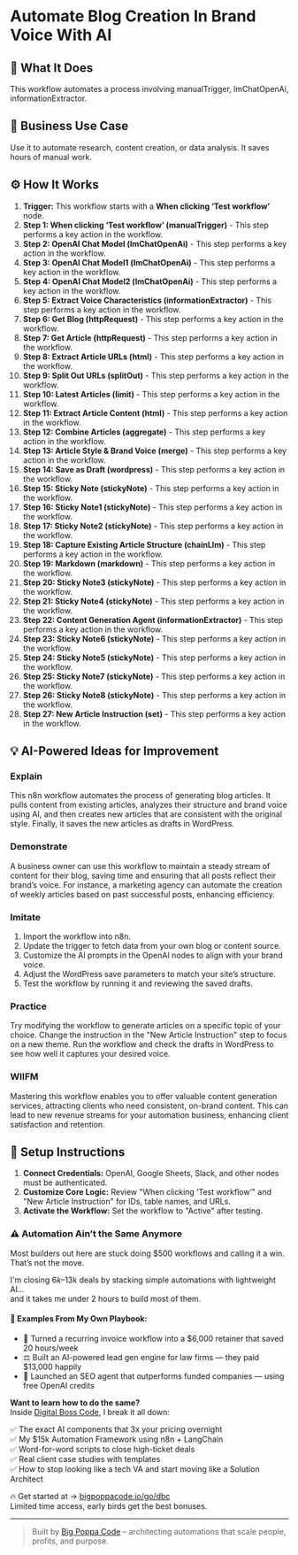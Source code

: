 # Automate Blog Creation In Brand Voice With AI

## 🚀 What It Does
This workflow automates a process involving manualTrigger, lmChatOpenAi, informationExtractor.

## 💼 Business Use Case
Use it to automate research, content creation, or data analysis. It saves hours of manual work.

## ⚙️ How It Works
1.  **Trigger:** This workflow starts with a **When clicking ‘Test workflow’** node.
2. **Step 1: When clicking ‘Test workflow’ (manualTrigger)** - This step performs a key action in the workflow.
3. **Step 2: OpenAI Chat Model (lmChatOpenAi)** - This step performs a key action in the workflow.
4. **Step 3: OpenAI Chat Model1 (lmChatOpenAi)** - This step performs a key action in the workflow.
5. **Step 4: OpenAI Chat Model2 (lmChatOpenAi)** - This step performs a key action in the workflow.
6. **Step 5: Extract Voice Characteristics (informationExtractor)** - This step performs a key action in the workflow.
7. **Step 6: Get Blog (httpRequest)** - This step performs a key action in the workflow.
8. **Step 7: Get Article (httpRequest)** - This step performs a key action in the workflow.
9. **Step 8: Extract Article URLs (html)** - This step performs a key action in the workflow.
10. **Step 9: Split Out URLs (splitOut)** - This step performs a key action in the workflow.
11. **Step 10: Latest Articles (limit)** - This step performs a key action in the workflow.
12. **Step 11: Extract Article Content (html)** - This step performs a key action in the workflow.
13. **Step 12: Combine Articles (aggregate)** - This step performs a key action in the workflow.
14. **Step 13: Article Style & Brand Voice (merge)** - This step performs a key action in the workflow.
15. **Step 14: Save as Draft (wordpress)** - This step performs a key action in the workflow.
16. **Step 15: Sticky Note (stickyNote)** - This step performs a key action in the workflow.
17. **Step 16: Sticky Note1 (stickyNote)** - This step performs a key action in the workflow.
18. **Step 17: Sticky Note2 (stickyNote)** - This step performs a key action in the workflow.
19. **Step 18: Capture Existing Article Structure (chainLlm)** - This step performs a key action in the workflow.
20. **Step 19: Markdown (markdown)** - This step performs a key action in the workflow.
21. **Step 20: Sticky Note3 (stickyNote)** - This step performs a key action in the workflow.
22. **Step 21: Sticky Note4 (stickyNote)** - This step performs a key action in the workflow.
23. **Step 22: Content Generation Agent (informationExtractor)** - This step performs a key action in the workflow.
24. **Step 23: Sticky Note6 (stickyNote)** - This step performs a key action in the workflow.
25. **Step 24: Sticky Note5 (stickyNote)** - This step performs a key action in the workflow.
26. **Step 25: Sticky Note7 (stickyNote)** - This step performs a key action in the workflow.
27. **Step 26: Sticky Note8 (stickyNote)** - This step performs a key action in the workflow.
28. **Step 27: New Article Instruction (set)** - This step performs a key action in the workflow.

## 💡 AI-Powered Ideas for Improvement
### Explain
This n8n workflow automates the process of generating blog articles. It pulls content from existing articles, analyzes their structure and brand voice using AI, and then creates new articles that are consistent with the original style. Finally, it saves the new articles as drafts in WordPress.

### Demonstrate
A business owner can use this workflow to maintain a steady stream of content for their blog, saving time and ensuring that all posts reflect their brand’s voice. For instance, a marketing agency can automate the creation of weekly articles based on past successful posts, enhancing efficiency.

### Imitate
1. Import the workflow into n8n.
2. Update the trigger to fetch data from your own blog or content source.
3. Customize the AI prompts in the OpenAI nodes to align with your brand voice.
4. Adjust the WordPress save parameters to match your site’s structure.
5. Test the workflow by running it and reviewing the saved drafts.

### Practice
Try modifying the workflow to generate articles on a specific topic of your choice. Change the instruction in the "New Article Instruction" step to focus on a new theme. Run the workflow and check the drafts in WordPress to see how well it captures your desired voice.

### WIIFM
Mastering this workflow enables you to offer valuable content generation services, attracting clients who need consistent, on-brand content. This can lead to new revenue streams for your automation business, enhancing client satisfaction and retention.

## 🔧 Setup Instructions
1. **Connect Credentials:** OpenAI, Google Sheets, Slack, and other nodes must be authenticated.
2. **Customize Core Logic:** Review "When clicking ‘Test workflow’" and "New Article Instruction" for IDs, table names, and URLs.
3. **Activate the Workflow:** Set the workflow to "Active" after testing.

### ⚠️ Automation Ain’t the Same Anymore

Most builders out here are stuck doing $500 workflows and calling it a win.  
That’s not the move.  

I'm closing $6k–$13k deals by stacking simple automations with lightweight AI...  
and it takes me under 2 hours to build most of them.

#### 🧠 Examples From My Own Playbook:
- 🔁 Turned a recurring invoice workflow into a $6,000 retainer that saved 20 hours/week  
- ⚖️ Built an AI-powered lead gen engine for law firms — they paid $13,000 happily  
- 🚀 Launched an SEO agent that outperforms funded companies — using free OpenAI credits  

**Want to learn how to do the same?**  
Inside [Digital Boss Code](https://bigpoppacode.io/go/dbc), I break it all down:

✅ The exact AI components that 3x your pricing overnight  
✅ My $15k Automation Framework using n8n + LangChain  
✅ Word-for-word scripts to close high-ticket deals  
✅ Real client case studies with templates  
✅ How to stop looking like a tech VA and start moving like a Solution Architect  

🔥 Get started at → [bigpoppacode.io/go/dbc](https://bigpoppacode.io/go/dbc)  
Limited time access, early birds get the best bonuses.

---
> Built by [Big Poppa Code](https://bigpoppacode.io) – architecting automations that scale people, profits, and purpose.
